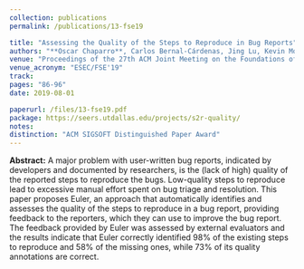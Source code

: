 ```yaml
---
collection: publications
permalink: /publications/13-fse19

title: "Assessing the Quality of the Steps to Reproduce in Bug Reports"
authors: "**Oscar Chaparro**, Carlos Bernal-Cárdenas, Jing Lu, Kevin Moran, Andrian Marcus, Massimiliano Di Penta, Denys Poshyvanyk, and Vincent Ng"
venue: "Proceedings of the 27th ACM Joint Meeting on the Foundations of Software Engineering"
venue_acronym: "ESEC/FSE'19"
track: 
pages: "86-96"
date: 2019-08-01

paperurl: /files/13-fse19.pdf
package: https://seers.utdallas.edu/projects/s2r-quality/
notes: 
distinction: "ACM SIGSOFT Distinguished Paper Award"
---
```


**Abstract:** A major problem with user-written bug reports, indicated by developers and documented by researchers, is the (lack of high) quality of the reported steps to reproduce the bugs. Low-quality steps to reproduce lead to excessive manual effort spent on bug triage and resolution. This paper proposes Euler, an approach that automatically identifies and assesses the quality of the steps to reproduce in a bug report, providing feedback to the reporters, which they can use to improve the bug report. The feedback provided by Euler was assessed by external evaluators and the results indicate that Euler correctly identified 98% of the existing steps to reproduce and 58% of the missing ones, while 73% of its quality annotations are correct.